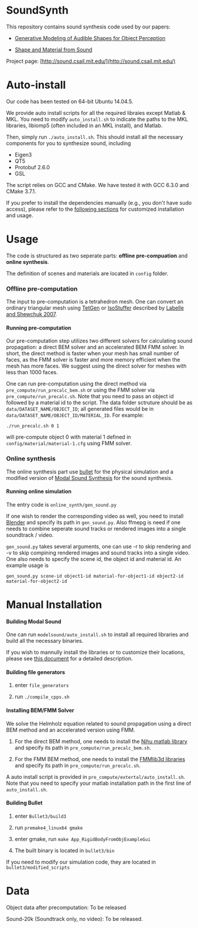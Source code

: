 # SoundSynth

This repository contains sound synthesis code used by our papers:

* [Generative Modeling of Audible Shapes for Object Perception](http://sound.csail.mit.edu/papers/gensound_iccv.pdf)

* [Shape and Material from Sound](http://sound.csail.mit.edu/papers/fastsound_nips.pdf)

Project page:  [http://sound.csail.mit.edu/](http://sound.csail.mit.edu/)
 
# Auto-install

Our code has been tested on 64-bit Ubuntu 14.04.5.
 
We provide auto install scripts for all the required libraies except Matlab & MKL. You need to modify `auto_install.sh` to indicate the paths to the MKL libraries, libiomp5 (often included in an MKL install), and Matlab.
 
Then, simply run `./auto_install.sh`. This should install all the necessary components for you to synthesize sound, including
- Eigen3
- QT5
- Protobuf 2.6.0
- GSL

The script relies on GCC and CMake. We have tested it with GCC 6.3.0 and CMake 3.7.1.
 
If you prefer to install the dependencies manually (e.g., you don't have sudo access), please refer to the [following sections](#manual-installation) for customized installation and usage. 
 
# Usage
 
The code is structured as two seperate parts: **offline pre-compuation** and **online synthesis**.
 
The definition of scenes and materials are located in `config` folder.
 
### Offline pre-computation
  
The input to pre-computation is a tetrahedron mesh. One can convert an ordinary triangular mesh using [TetGen](http://wias-berlin.de/software/tetgen/) or [IsoStuffer](https://github.com/cxzheng/ModalSound) described by [Labelle and Shewchuk 2007](http://www.cs.berkeley.edu/~jrs/papers/stuffing.pdf).
  
#### Running pre-computation
  
Our pre-computation step utilizes two different solvers for calculating sound propagation: a direct BEM solver and an accelerated BEM FMM solver. In short, the direct method is faster when your mesh has small number of faces, as the FMM solver is faster and more memory efficient when the mesh has more faces. We suggest using the direct solver for meshes with less than 1000 faces. 

One can run pre-computation using the direct method via `pre_compute/run_precalc_bem.sh` or using the FMM solver via `pre_compute/run_precalc.sh`. Note that you need to pass an object id followed by a material id to the script. The data folder sctruture should be as `data/DATASET_NAME/OBJECT_ID`; all generated files would be in `data/DATASET_NAME/OBJECT_ID/MATERIAL_ID`. For example:

`./run_precalc.sh 0 1`

will pre-compute object 0 with material 1 defined in `config/material/material-1.cfg` using FMM solver. 

### Online synthesis
 
The online synthesis part use [bullet](https://github.com/bulletphysics/bullet3) for the physical simulation and a modified version of [Modal Sound Synthesis](https://github.com/cxzheng/ModalSound) for the sound synthesis.

  
#### Running online simulation
  
The entry code is `online_synth/gen_sound.py`
  
If one wish to render the corresponding video as well, you need to install [Blender](https://www.blender.org/) and specify its path in `gen_sound.py`. Also ffmepg is need if one needs to combine seperate sound tracks or rendered images into a single soundtrack / video.
  
`gen_sound.py` takes several arguments, one can use -r to skip rendering and -v to skip compining rendered images and sound tracks into a single video. One also needs to specify the scene id, the object id and material id. An example usage is

`gen_sound.py scene-id object1-id material-for-object1-id object2-id material-for-object2-id`

# Manual Installation

#### Building **Modal Sound**
  
One can run `modelsound/auto_install.sh` to install all required libraries and build all the necessary binaries.
  
If you wish to mannully install the libraries or to customize their locations, please see [this document](https://github.com/ztzhang/SoundSynth/blob/master/documents/building_modalsound.md) for a detailed description. 
  
#### Building file generators
  
1. enter `file_generators`
  
2. run `./compile_cpps.sh`
  
#### Installing BEM/FMM Solver
  
We solve the Helmholz equation related to sound propagation using a direct BEM method and an accelerated version using FMM. 
  
1. For the direct BEM method, one needs to install the [Nihu matlab library](http://last.hit.bme.hu/nihu/index.html) and specify its path in `pre_compute/run_precalc_bem.sh`.
  
2. For the FMM BEM method, one needs to install the [FMMlib3d libraries](https://cims.nyu.edu/cmcl/fmm3dlib/fmm3dlib.html) and specify its path in `pre_compute/run_precalc.sh`.
  
A auto install script is provided in `pre_compute/extertal/auto_install.sh`. Note that you need to specify your matlab installation path in the first line of `auto_install.sh`. 

 
#### Building **Bullet**
  
1. enter `Bullet3/build3`
  
2. run `premake4_linux64 gmake`
  
3. enter gmake, run `make App_RigidBodyFromObjExampleGui`
  
4. The built binary is located in `bullet3/bin`
  
If you need to modify our simulation code, they are located in `bullet3/modified_scripts`
  


  
# Data
   
Object data after precomputation: To be released
   
Sound-20k (Soundtrack only, no video): To be released.
